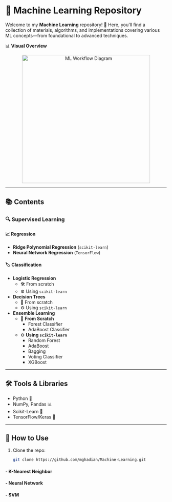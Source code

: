 # 🚀 Machine Learning Repository

Welcome to my **Machine Learning** repository! 🌟 Here, you'll find a collection of materials, algorithms, and implementations covering various ML concepts—from foundational to advanced techniques.  

📊 **Visual Overview**  
<div align="center">
  <img src="https://github.com/user-attachments/assets/38a31ddc-d52a-4223-a9e1-a1ea845fde6a" width="400" height="400" alt="ML Workflow Diagram">
</div>

---

## 📚 Contents

### 🔍 Supervised Learning

#### 📈 **Regression**
- **Ridge Polynomial Regression** (`scikit-learn`)  
- **Neural Network Regression** (`TensorFlow`)  

#### 🏷 **Classification**
- **Logistic Regression**  
  - 🛠️ From scratch  
  - ⚙️ Using `scikit-learn`  
- **Decision Trees**  
  - 🌳 From scratch  
  - ⚙️ Using `scikit-learn`  
- **Ensemble Learning**  
  - 🌲 **From Scratch**  
    - Forest Classifier  
    - AdaBoost Classifier  
  - ⚙️ **Using `scikit-learn`**  
    - Random Forest  
    - AdaBoost  
    - Bagging  
    - Voting Classifier  
    - XGBoost  

---

## 🛠️ Tools & Libraries
- Python 🐍  
- NumPy, Pandas 📊  
- Scikit-Learn 🤖  
- TensorFlow/Keras 🧠  

---

## 📌 How to Use
1. Clone the repo:  
   ```bash
   git clone https://github.com/mghadian/Machine-Learning.git
#### - K-Nearest Neighbor
#### - Neural Network
#### - SVM
